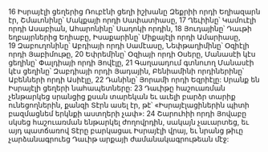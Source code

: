 16 Իսրայէլի ցեղերից Ռուբէնի ցեղի իշխանը Զեքրիի որդի Եղիազարն էր, Շմաւոնինը՝ Մակքայի որդի Սափատիասը, 17 Ղեւիինը՝ Կամուէլի որդի Ասաբիան, Ահարոնինը՝ Սադոկի որդին, 18 Յուդայինը՝ Դաւթի եղբայրներից Եղիաբը, Իսաքարինը՝ Միքայէլի որդի Ամարիասը, 19 Զաբուղոնինը՝ Աբդիայի որդի Սամէասը, Նեփթաղիմինը՝ Օզիէլի որդի Յաբիմութը, 20 Եփրեմինը՝ Օզիայի որդի Օսերը, Մանասէի կէս ցեղինը՝ Փալդիայի որդի Յովէլը, 21 Գաղաադում գտնուող Մանասէի կէս ցեղինը՝ Զաբդիայի որդի Յադային, Բենիամինի որդիներինը՝ Աբենների որդի Ասիէլը, 22 Դանինը՝ Յորամի որդի Եզրիէլը: Սրանք են Իսրայէլի ցեղերի նահապետները: 23 Դաւիթը հաշուառման չենթարկեց սրանցից քսան տարեկան եւ աւելի բարձր տարիք ունեցողներին, քանզի Տէրն ասել էր, թէ՝ «Իսրայէլացիներին պիտի բազմացնեմ երկնքի աստղերի չափ»: 24 Շարուհիի որդի Յովաբը սկսեց հաշուառման ենթարկել ժողովրդին, սակայն չաւարտեց, եւ այդ պատճառով Տէրը բարկացաւ Իսրայէլի վրայ, եւ նրանց թիւը չարձանագրուեց Դաւիթ արքայի ժամանակագրութեան մէջ:

